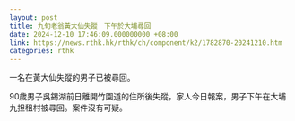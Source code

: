 ```yaml
---
layout: post
title: 九旬老翁黃大仙失蹤　下午於大埔尋回
date: 2024-12-10 17:46:09.000000000 +08:00
link: https://news.rthk.hk/rthk/ch/component/k2/1782870-20241210.htm
categories: rthk
---
```


一名在黃大仙失蹤的男子已被尋回。
 
90歲男子吳錫湖前日離開竹園道的住所後失蹤，家人今日報案，男子下午在大埔九担租村被尋回。案件沒有可疑。
